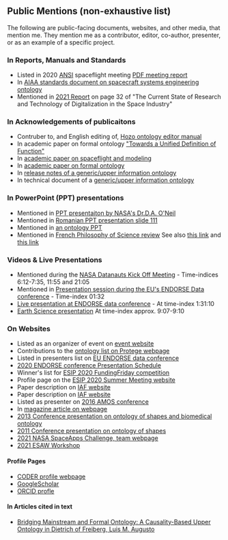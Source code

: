 ## Public Mentions (non-exhaustive list)
The following are public-facing documents, websites, and other media, that mention me. They mention me as a contributor, editor, co-author, presenter, or as an example of a specific project.

### In Reports, Manuals and Standards 
- Listed in 2020 [ANSI](https://ansi.org/) spaceflight meeting [PDF meeting report](https://share.ansi.org/Shared%20Documents/Standards%20Activities/Commercial%20Space%20Industry/December%207%2C%202020%20ANSI%20Informational%20Meeting%20-%20Standardization%20and%20the%20Commercial%20Space%20Industry/ANSI_Commercial_Space_Industry_Meeting_Report_120720.pdf)
- In [AIAA standards document on spacecraft systems engineering ontology](https://arc.aiaa.org/doi/book/10.2514/4.106286)
- Mentioned in [2021 Report](https://elib.dlr.de/141454/1/B%C3%B6ning_TheCurrent.pdf) on page 32 of "The Current State of Research and Technology of Digitalization in the Space Industry" 

### In Acknowledgements of publicaitons
- Contruber to, and English editing of, [Hozo ontology editor manual](http://www.hozo.jp/)
- In academic paper on formal ontology ["Towards a Unified Definition of Function"](https://books.google.com/books?id=dNvvAgAAQBAJ&pg=PA116&lpg=PA116&dq=robert+rovetto+ontology&source=bl&ots=YBi9iYB-7B&sig=ACfU3U0FKUCPbwVkflQ9fSHVqamdBQ3PXQ&hl=en&sa=X&ved=2ahUKEwiqvMr81djyAhXjkOAKHZ5jAig4UBDoAXoECAIQAw#v=onepage&q=robert%20rovetto%20ontology&f=false)
- In [academic paper on spaceflight and modeling](https://web.corral.tacc.utexas.edu/MOST/Walls_AMOS_20160915.pdf)
- In [academic paper on formal ontology](http://ontology.buffalo.edu/smith/articles/Material_Entities.pdf)
- In [release notes of a generic/upper information ontology](https://docs.google.com/document/d/1_lKE8kAmFfi12_TBrDs1COMDPXDQGByKJZAaBwW5xVM/edit#!)
- In technical document of a [generic/upper information ontology](https://www.google.com/url?sa=t&rct=j&q=&esrc=s&source=web&cd=&cad=rja&uact=8&ved=2ahUKEwjuwpj60NjyAhWCRDABHQsnDEI4PBAWegQICxAB&url=https%3A%2F%2Fraw.githubusercontent.com%2FBFO-ontology%2FBFO%2Fv2.0%2FBFO2-Reference.docx&usg=AOvVaw2WP7Tmp8UQ5z32VaUb3TKy)

### In PowerPoint (PPT) presentations
- Mentioned in [PPT presentaiton by NASA's Dr.D.A. O'Neil](https://drive.google.com/file/d/0Bz94QYIr9g9FSXNMb1NnUXlWOEk/view?resourcekey=0-US5R4C2c4ogfwSOUfV4aZA)
- Mentioned in [Romanian PPT presentation slide 111](https://profs.info.uaic.ro/~busaco/teach/courses/wade/presentations/web12SemanticWeb-InginerieOntologica-AliniereaOntologiilor_UtilizariPragmatice.pdf)
- Mentioned in [an ontology PPT](https://www.google.com/url?sa=t&rct=j&q=&esrc=s&source=web&cd=&cad=rja&uact=8&ved=2ahUKEwjuwpj60NjyAhWCRDABHQsnDEI4PBAWegQICRAB&url=https%3A%2F%2Fuser.medunigraz.at%2Fstefan.schulz%2Fpresentations%2F2018_Towards_an_ontology_of_religious_belief.pptx&usg=AOvVaw08pUTGzzjZ5tBYrsComwLf)
- Mentioned in [French Philosophy of Science review](https://ojs.uclouvain.be/index.php/latosensu/article/view/3213/2293) See also [this link](https://ojs.uclouvain.be/index.php/latosensu/article/view/3213) and [this link](https://www.google.com/url?sa=t&rct=j&q=&esrc=s&source=web&cd=&cad=rja&uact=8&ved=2ahUKEwiUtdel1djyAhXiSDABHQcDDm44RhAWegQICRAB&url=https%3A%2F%2Fojs.uclouvain.be%2Findex.php%2Flatosensu%2Farticle%2Fdownload%2F3213%2F2293%2F&usg=AOvVaw3yJL4Syauhh_cp3hdKuOB4)

### Videos & Live Presentations
- Mentioned during the [NASA Datanauts Kick Off Meeting](https://www.youtube.com/watch?v=6Fq1M8986yM&feature=youtu.be)  - Time-indices 6:12-7:35, 11:55 and 21:05
- Mentioned in [Presentation session during the EU's ENDORSE Data conference](https://op.europa.eu/en/web/endorse/join-us-live) - Time-index 01:32 
- [Live presentation at ENDORSE data conference](https://www.youtube.com/watch?v=giWHWDfmo7Q) - At time-index 1:31:10
- [Earth Science presentation](https://www.youtube.com/watch?v=uTOMYRPQtrs) At time-index approx. 9:07-9:10

### On Websites
- Listed as an organizer of event on [event website](https://esao2021.inf.unibz.it/)
- Contributions to the [ontology list on Protege webpage](https://protegewiki.stanford.edu/wiki/Protege_Ontology_Library)
- Listed in presenters list on [EU ENDORSE data conference](https://op.europa.eu/en/web/endorse/speakers-corner) 
- [2020 ENDORSE conference Presentation Schedule](https://op.europa.eu/documents/7525478/7870420/Day3.pdf/98d3b077-ad3a-bbde-77a6-9e0c8f5d540f?t=1611672836710&text-align:%20right;download=tr)
- Winner's list for [ESIP 2020 FundingFriday competition](https://wiki.esipfed.org/FUNding_Friday_Projects)
- Profile page on the [ESIP 2020 Summer Meeting website](https://2020esipsummermeeting.sched.com/robertrovetto)
- Paper description on [IAF website](https://iafastro.directory/iac/paper/id/40148/summary/) 
- Paper description on [IAF website](https://iafastro.directory/iac/archive/browse/IAC-17/D5/2/40147/)
- Listed as presenter on [2016 AMOS conference](http://toc.proceedings.com/32549webtoc.pdf)
- In [magazine article on webpage](https://issuu.com/secondmuse/docs/nasa-datanauts-2017)
- [2013 Conference presentation on ontology of shapes and biomedical ontology](https://cindy.informatik.uni-bremen.de/cosy/events/shapes2/contributions/)
- [2011 Conference presentation on ontology of shapes](https://cindy.informatik.uni-bremen.de/cosy/events/shapes/programme/)
- [2021 NASA SpaceApps Challenge, team webpage](https://2021.spaceappschallenge.org/challenges/statements/ontologies-and-interactive-network-visualizations/teams/ontelligence/project)
- [2021 ESAW Workshop](https://atpi.eventsair.com/QuickEventWebsitePortal/esaw-2021/website/Agenda/AgendaItemDetail?id=1e4811b9-1143-478a-bec6-e262958df952)

#### Profile Pages
- [CODER profile webpage](http://www.coder.umd.edu/node/287)
- [GoogleScholar](https://scholar.google.com/citations?user=jTkGEiMAAAAJ&hl=en&oi=sra)
- [ORCID profle](https://orcid.org/0000-0003-3835-7817)


#### In Articles cited in text

- [Bridging Mainstream and Formal Ontology: A Causality-Based Upper Ontology in Dietrich of Freiberg, Luis M. Augusto](https://media-exp1.licdn.com/dms/document/C4D1FAQHjQPisH4XMXg/feedshare-document-pdf-analyzed/0/1633077207767?e=1633176000&v=beta&t=xAxx2j8FbwuToNzoyL5TNauTgb6lawAzC5INBcOWQfQ)
